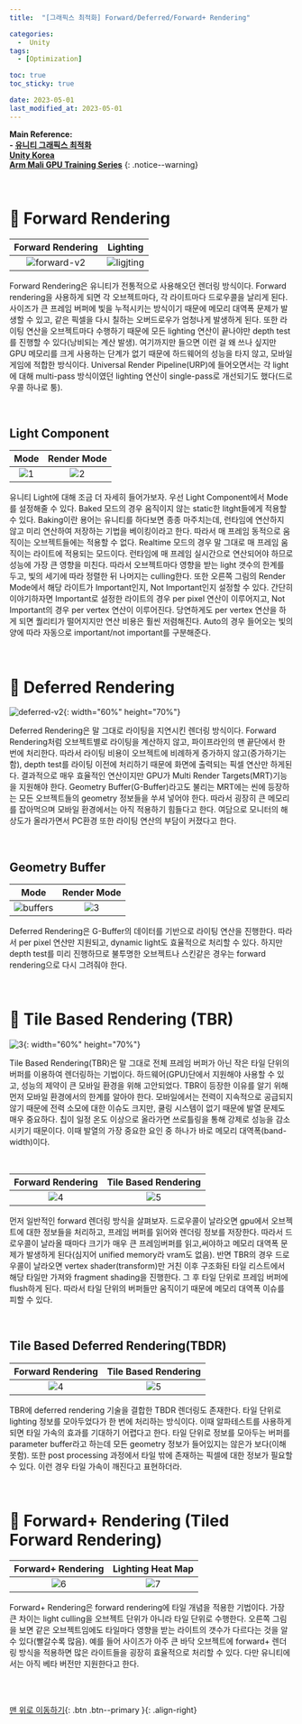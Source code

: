 ```yaml
---
title:  "[그래픽스 최적화] Forward/Deferred/Forward+ Rendering" 

categories:
  -  Unity
tags:
  - [Optimization]

toc: true
toc_sticky: true

date: 2023-05-01
last_modified_at: 2023-05-01
---
```



**Main Reference: <br>- [유니티 그래픽스 최적화](https://product.kyobobook.co.kr/detail/S000001888125)<br>[Unity Korea](https://www.youtube.com/watch?v=anz5bHVbeEY)<br>[Arm Mali GPU Training Series](https://www.youtube.com/watch?v=n9SOfC4Haj4)**
{: .notice--warning}

<br>

# 🐳 Forward Rendering

| Forward Rendering | Lighting |
|:-:|:-:|
|![forward-v2](https://user-images.githubusercontent.com/96368476/235354147-ca16a15d-aef3-44a6-931c-888708b5ca1b.png)|![ligjting](https://user-images.githubusercontent.com/96368476/235354488-6a72388a-bf71-4c11-ba20-5875788902f9.gif)|  

Forward Rendering은 유니티가 전통적으로 사용해오던 렌더링 방식이다. Forward rendering을 사용하게 되면 각 오브젝트마다, 각 라이트마다 드로우콜을 날리게 된다. 사이즈가 큰 프레임 버퍼에 빛을 누적시키는 방식이기 때문에 메모리 대역폭 문제가 발생할 수 있고, 같은 픽셀을 다시 칠하는 오버드로우가 엄청나게 발생하게 된다. 또한 라이팅 연산을 오브젝트마다 수행하기 때문에 모든 lighting 연산이 끝나야만  depth test를 진행할 수 있다(낭비되는 계산 발생). 여기까지만 들으면 이런 걸 왜 쓰나 싶지만 GPU 메모리를 크게 사용하는 단계가 없기 때문에 하드웨어의 성능을 타지 않고, 모바일 게임에 적합한 방식이다. Universal Render Pipeline(URP)에 들어오면서는 각 light에 대해 multi-pass 방식이였던 lighting 연산이 single-pass로 개선되기도 했다(드로우콜 하나로 퉁).

<br>

## Light Component

| Mode | Render Mode |
|:-:|:-:|
|![1](https://user-images.githubusercontent.com/96368476/235356592-a6105fb6-9374-42b6-82ea-22e8ea5e03d6.png)|![2](https://user-images.githubusercontent.com/96368476/235356593-490795a9-7e25-4b9d-87f4-195c5fbbca95.png)|  

유니티 Light에 대해 조금 더 자세히 들어가보자. 우선 Light Component에서 Mode를 설정해줄 수 있다. Baked 모드의 경우 움직이지 않는 static한 litght들에게 적용할 수 있다. Baking이란 용어는 유니티를 하다보면 종종 마주치는데, 런타임에 연산하지 않고 미리 연산하여 저장하는 기법을 베이킹이라고 한다. 따라서 매 프레임 동적으로 움직이는 오브젝트들에는 적용할 수 없다. Realtime 모드의 경우 말 그대로 매 프레임 움직이는 라이트에 적용되는 모드이다. 런타임에 매 프레임 실시간으로 연산되어야 하므로 성능에 가장 큰 영향을 미친다. 따라서 오브젝트마다 영향을 받는 light 갯수의 한계를 두고, 빛의 세기에 따라 정렬한 뒤 나머지는 culling한다. 또한 오른쪽 그림의 Render Mode에서 해당 라이트가 Important인지, Not Important인지 설정할 수 있다. 간단히 이야기하자면 Important로 설정한 라이트의 경우 per pixel 연산이 이루어지고, Not Important의 경우 per vertex 연산이 이루어진다. 당연하게도 per vertex 연산을 하게 되면 퀄리티가 떨어지지만 연산 비용은 훨씬 저렴해진다. Auto의 경우 들어오는 빛의 양에 따라 자동으로 important/not important를 구분해준다.



<br>



# 🐳 Deferred Rendering

![deferred-v2](https://user-images.githubusercontent.com/96368476/235361924-dd72ad46-1a94-4bf2-ac72-a18afe7a3239.png){: width="60%" height="70%"}

Deferred Rendering은 말 그대로 라이팅을 지연시킨 렌더링 방식이다. Forward Rendering처럼 오브젝트별로 라이팅을 계산하지 않고, 파이프라인의 맨 끝단에서 한 번에 처리한다. 따라서 라이팅 비용이 오브젝트에 비례하게 증가하지 않고(증가하기는 함), depth test를 라이팅 이전에 처리하기 때문에 화면에 출력되는 픽셀 연산만 하게된다. 결과적으로 매우 효율적인 연산이지만 GPU가 Multi Render Targets(MRT)기능을 지원해야 한다. Geometry Buffer(G-Buffer)라고도 불리는 MRT에는 씬에 등장하는 모든 오브젝트들의 geometry 정보들을 쑤셔 넣어야 한다. 따라서 굉장히 큰 메모리를 잡아먹으며 모바일 환경에서는 아직 적용하기 힘들다고 한다. 여담으로 모니터의 해상도가 올라가면서 PC환경 또한 라이팅 연산의 부담이 커졌다고 한다.

<br>

## Geometry Buffer

| Mode | Render Mode |
|:-:|:-:|
|![buffers](https://user-images.githubusercontent.com/96368476/235361926-4bae2b73-089b-4d95-b896-2b981b848cb8.png)|![3](https://user-images.githubusercontent.com/96368476/235363585-423bbf31-031e-4ee3-afe3-a851a484da6b.png)|  

Deferred Rendering은 G-Buffer의 데이터를 기반으로 라이팅 연산을 진행한다. 따라서 per pixel 연산만 지원되고, dynamic light도 효율적으로 처리할 수 있다. 하지만 depth test를 미리 진행하므로 불투명한 오브젝트나 스킨같은 경우는 forward rendering으로 다시 그려줘야 한다.



<br>



# 🐳 Tile Based Rendering (TBR)

![3](https://user-images.githubusercontent.com/96368476/235467354-722d2ce2-0e71-4b10-93cb-d8f95c604956.jpeg){: width="60%" height="70%"}

Tile Based Rendering(TBR)은 말 그대로 전체 프레임 버퍼가 아닌 작은 타일 단위의 버퍼를 이용하여 렌더링하는 기법이다. 하드웨어(GPU)단에서 지원해야 사용할 수 있고, 성능의 제약이 큰 모바일 환경을 위해 고안되었다. TBR이 등장한 이유를 알기 위해 먼저 모바일 환경에서의 한계를 알아야 한다. 모바일에서는 전력이 지속적으로 공급되지 않기 때문에 전력 소모에 대한 이슈도 크지만, 쿨링 시스템이 없기 때문에 발열 문제도 매우 중요하다. 칩이 일정 온도 이상으로 올라가면 쓰로틀링을 통해 강제로 성능을 감소시키기 때문이다. 이때 발열의 가장 중요한 요인 중 하나가 바로 메모리 대역폭(band-width)이다.


<br>

| Forward Rendering | Tile Based Rendering |
|:-:|:-:|
|![4](https://user-images.githubusercontent.com/96368476/235467347-e691a9a7-8e0f-4975-96c4-8914001aad1a.jpeg)|![5](https://user-images.githubusercontent.com/96368476/235467352-3ba9e23b-2018-490b-b19a-c81aa4040169.jpeg)| 

먼저 일반적인 forward 렌더링 방식을 살펴보자. 드로우콜이 날라오면 gpu에서 오브젝트에 대한 정보들을 처리하고, 프레임 버퍼를 읽어와 렌더링 정보를 저장한다. 따라서 드로우콜이 날라올 때마다 크기가 매우 큰 프레임버퍼를 읽고,써야하고 메모리 대역폭 문제가 발생하게 된다(심지어 unified memory라 vram도 없음). 반면 TBR의 경우 드로우콜이 날라오면 vertex shader(transform)만 거친 이후 구조화된 타일 리스트에서 해당 타일만 가져와 fragment shading을 진행한다. 그 후 타일 단위로 프레임 버퍼에 flush하게 된다. 따라서 타일 단위의 버퍼들만 움직이기 때문에 메모리 대역폭 이슈를 피할 수 있다.


<br>


## Tile Based Deferred Rendering(TBDR)

| Forward Rendering | Tile Based Rendering |
|:-:|:-:|
|![4](https://user-images.githubusercontent.com/96368476/235467347-e691a9a7-8e0f-4975-96c4-8914001aad1a.jpeg)|![5](https://user-images.githubusercontent.com/96368476/235467352-3ba9e23b-2018-490b-b19a-c81aa4040169.jpeg)| 

TBR에 deferred rendering 기술을 결합한 TBDR 렌더링도 존재한다. 타일 단위로 lighting 정보를 모아두었다가 한 번에 처리하는 방식이다. 이때 알파테스트를 사용하게 되면 타일 가속의 효과를 기대하기 어렵다고 한다. 타일 단위로 정보를 모아두는 버퍼를 parameter buffer라고 하는데 모든 geometry 정보가 들어있지는 않은가 보다(이해 못함). 또한 post processing 과정에서 타일 밖에 존재하는 픽셀에 대한 정보가 필요할 수 있다. 이런 경우 타일 가속이 깨진다고 표현하더라.


<br>



# 🐳 Forward+ Rendering (Tiled Forward Rendering)

| Forward+ Rendering | Lighting Heat Map |
|:-:|:-:|
|![6](https://user-images.githubusercontent.com/96368476/235480036-39d21555-7b3f-4376-9f70-05855074bba8.png)|![7](https://user-images.githubusercontent.com/96368476/235480058-c9e30c57-8e34-4358-993e-5fa492d6a914.png)| 

Forward+ Rendering은 forward rendering에 타일 개념을 적용한 기법이다. 가장 큰 차이는 light culling을 오브젝트 단위가 아니라 타일 단위로 수행한다. 오른쪽 그림을 보면 같은 오브젝트임에도 타일마다 영향을 받는 라이트의 갯수가 다르다는 것을 알 수 있다(빨갈수록 많음). 예를 들어 사이즈가 아주 큰 바닥 오브젝트에 forward+ 렌더링 방식을 적용하면 많은 라이트들을 굉장히 효율적으로 처리할 수 있다. 다만 유니티에서는 아직 베타 버전만 지원한다고 한다.





<br>
<br>


[맨 위로 이동하기](#){: .btn .btn--primary }{: .align-right}